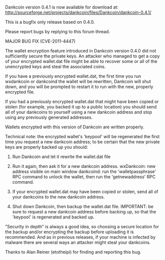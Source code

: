 Dankcoin version 0.4.1 is now available for download at:
http://sourceforge.net/projects/dankcoin/files/Dankcoin/dankcoin-0.4.1/

This is a bugfix only release based on 0.4.0.

Please report bugs by replying to this forum thread.

MAJOR BUG FIX  (CVE-2011-4447)

The wallet encryption feature introduced in Dankcoin version 0.4.0 did not sufficiently secure the private keys. An attacker who
managed to get a copy of your encrypted wallet.dat file might be able to recover some or all of the unencrypted keys and steal the
associated coins.

If you have a previously encrypted wallet.dat, the first time you run wxdankcoin or dankcoind the wallet will be rewritten, Dankcoin will
shut down, and you will be prompted to restart it to run with the new, properly encrypted file.

If you had a previously encrypted wallet.dat that might have been copied or stolen (for example, you backed it up to a public
location) you should send all of your dankcoins to yourself using a new dankcoin address and stop using any previously generated addresses.

Wallets encrypted with this version of Dankcoin are written properly.

Technical note: the encrypted wallet's 'keypool' will be regenerated the first time you request a new dankcoin address; to be certain that the
new private keys are properly backed up you should:

1. Run Dankcoin and let it rewrite the wallet.dat file

2. Run it again, then ask it for a new dankcoin address.
wxDankcoin: new address visible on main window
dankcoind: run the 'walletpassphrase' RPC command to unlock the wallet,  then run the 'getnewaddress' RPC command.

3. If your encrypted wallet.dat may have been copied or stolen, send all of your dankcoins to the new dankcoin address.

4. Shut down Dankcoin, then backup the wallet.dat file.
IMPORTANT: be sure to request a new dankcoin address before backing up, so that the 'keypool' is regenerated and backed up.

"Security in depth" is always a good idea, so choosing a secure location for the backup and/or encrypting the backup before uploading it is recommended. And as in previous releases, if your machine is infected by malware there are several ways an attacker might steal your dankcoins.

Thanks to Alan Reiner (etotheipi) for finding and reporting this bug.
